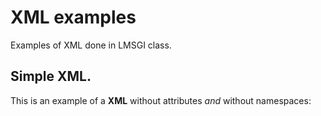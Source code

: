 # XML examples

Examples of XML done in LMSGI class.

## Simple XML.

This is an example of a **XML** without attributes _and_ without namespaces:
